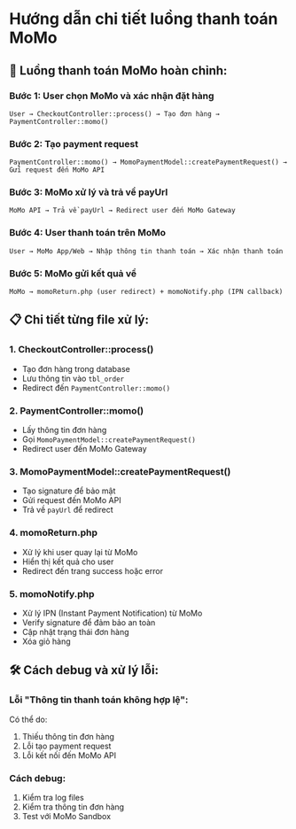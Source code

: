 # Hướng dẫn chi tiết luồng thanh toán MoMo

## 🔄 **Luồng thanh toán MoMo hoàn chỉnh:**

### **Bước 1: User chọn MoMo và xác nhận đặt hàng**
```
User → CheckoutController::process() → Tạo đơn hàng → PaymentController::momo()
```

### **Bước 2: Tạo payment request**
```
PaymentController::momo() → MomoPaymentModel::createPaymentRequest() → Gửi request đến MoMo API
```

### **Bước 3: MoMo xử lý và trả về payUrl**
```
MoMo API → Trả về payUrl → Redirect user đến MoMo Gateway
```

### **Bước 4: User thanh toán trên MoMo**
```
User → MoMo App/Web → Nhập thông tin thanh toán → Xác nhận thanh toán
```

### **Bước 5: MoMo gửi kết quả về**
```
MoMo → momoReturn.php (user redirect) + momoNotify.php (IPN callback)
```

## 📋 **Chi tiết từng file xử lý:**

### **1. CheckoutController::process()**
- Tạo đơn hàng trong database
- Lưu thông tin vào `tbl_order`
- Redirect đến `PaymentController::momo()`

### **2. PaymentController::momo()**
- Lấy thông tin đơn hàng
- Gọi `MomoPaymentModel::createPaymentRequest()`
- Redirect user đến MoMo Gateway

### **3. MomoPaymentModel::createPaymentRequest()**
- Tạo signature để bảo mật
- Gửi request đến MoMo API
- Trả về `payUrl` để redirect

### **4. momoReturn.php**
- Xử lý khi user quay lại từ MoMo
- Hiển thị kết quả cho user
- Redirect đến trang success hoặc error

### **5. momoNotify.php**
- Xử lý IPN (Instant Payment Notification) từ MoMo
- Verify signature để đảm bảo an toàn
- Cập nhật trạng thái đơn hàng
- Xóa giỏ hàng

## 🛠️ **Cách debug và xử lý lỗi:**

### **Lỗi "Thông tin thanh toán không hợp lệ":**
Có thể do:
1. Thiếu thông tin đơn hàng
2. Lỗi tạo payment request
3. Lỗi kết nối đến MoMo API

### **Cách debug:**
1. Kiểm tra log files
2. Kiểm tra thông tin đơn hàng
3. Test với MoMo Sandbox
